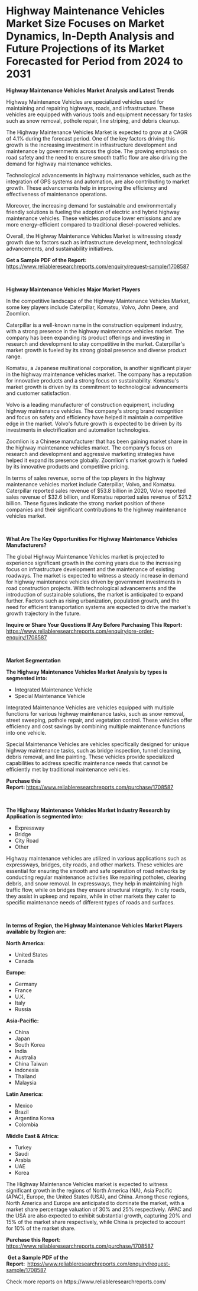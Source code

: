 <p><h1>Highway Maintenance Vehicles Market Size Focuses on Market Dynamics, In-Depth Analysis and Future Projections of its Market Forecasted for Period from 2024 to 2031</h1></p><p><strong>Highway Maintenance Vehicles Market Analysis and Latest Trends</strong></p>
<p><p>Highway Maintenance Vehicles are specialized vehicles used for maintaining and repairing highways, roads, and infrastructure. These vehicles are equipped with various tools and equipment necessary for tasks such as snow removal, pothole repair, line striping, and debris cleanup.</p><p>The Highway Maintenance Vehicles Market is expected to grow at a CAGR of 4.1% during the forecast period. One of the key factors driving this growth is the increasing investment in infrastructure development and maintenance by governments across the globe. The growing emphasis on road safety and the need to ensure smooth traffic flow are also driving the demand for highway maintenance vehicles.</p><p>Technological advancements in highway maintenance vehicles, such as the integration of GPS systems and automation, are also contributing to market growth. These advancements help in improving the efficiency and effectiveness of maintenance operations.</p><p>Moreover, the increasing demand for sustainable and environmentally friendly solutions is fueling the adoption of electric and hybrid highway maintenance vehicles. These vehicles produce lower emissions and are more energy-efficient compared to traditional diesel-powered vehicles.</p><p>Overall, the Highway Maintenance Vehicles Market is witnessing steady growth due to factors such as infrastructure development, technological advancements, and sustainability initiatives.</p></p>
<p><strong>Get a Sample PDF of the Report:&nbsp;</strong> <a href="https://www.reliableresearchreports.com/enquiry/request-sample/1708587">https://www.reliableresearchreports.com/enquiry/request-sample/1708587</a></p>
<p>&nbsp;</p>
<p><strong>Highway Maintenance Vehicles Major Market Players</strong></p>
<p><p>In the competitive landscape of the Highway Maintenance Vehicles Market, some key players include Caterpillar, Komatsu, Volvo, John Deere, and Zoomlion. </p><p>Caterpillar is a well-known name in the construction equipment industry, with a strong presence in the highway maintenance vehicles market. The company has been expanding its product offerings and investing in research and development to stay competitive in the market. Caterpillar's market growth is fueled by its strong global presence and diverse product range.</p><p>Komatsu, a Japanese multinational corporation, is another significant player in the highway maintenance vehicles market. The company has a reputation for innovative products and a strong focus on sustainability. Komatsu's market growth is driven by its commitment to technological advancements and customer satisfaction.</p><p>Volvo is a leading manufacturer of construction equipment, including highway maintenance vehicles. The company's strong brand recognition and focus on safety and efficiency have helped it maintain a competitive edge in the market. Volvo's future growth is expected to be driven by its investments in electrification and automation technologies.</p><p>Zoomlion is a Chinese manufacturer that has been gaining market share in the highway maintenance vehicles market. The company's focus on research and development and aggressive marketing strategies have helped it expand its presence globally. Zoomlion's market growth is fueled by its innovative products and competitive pricing.</p><p>In terms of sales revenue, some of the top players in the highway maintenance vehicles market include Caterpillar, Volvo, and Komatsu. Caterpillar reported sales revenue of $53.8 billion in 2020, Volvo reported sales revenue of $32.6 billion, and Komatsu reported sales revenue of $21.2 billion. These figures indicate the strong market position of these companies and their significant contributions to the highway maintenance vehicles market.</p></p>
<p>&nbsp;</p>
<p><strong>What Are The Key Opportunities For Highway Maintenance Vehicles Manufacturers?</strong></p>
<p><p>The global Highway Maintenance Vehicles market is projected to experience significant growth in the coming years due to the increasing focus on infrastructure development and the maintenance of existing roadways. The market is expected to witness a steady increase in demand for highway maintenance vehicles driven by government investments in road construction projects. With technological advancements and the introduction of sustainable solutions, the market is anticipated to expand further. Factors such as rising urbanization, population growth, and the need for efficient transportation systems are expected to drive the market's growth trajectory in the future.</p></p>
<p><strong>Inquire or Share Your Questions If Any Before Purchasing This Report:</strong> <a href="https://www.reliableresearchreports.com/enquiry/pre-order-enquiry/1708587">https://www.reliableresearchreports.com/enquiry/pre-order-enquiry/1708587</a></p>
<p>&nbsp;</p>
<p><strong>Market Segmentation</strong></p>
<p><strong>The Highway Maintenance Vehicles Market Analysis by types is segmented into:</strong></p>
<p><ul><li>Integrated Maintenance Vehicle</li><li>Special Maintenance Vehicle</li></ul></p>
<p><p>Integrated Maintenance Vehicles are vehicles equipped with multiple functions for various highway maintenance tasks, such as snow removal, street sweeping, pothole repair, and vegetation control. These vehicles offer efficiency and cost savings by combining multiple maintenance functions into one vehicle.</p><p>Special Maintenance Vehicles are vehicles specifically designed for unique highway maintenance tasks, such as bridge inspection, tunnel cleaning, debris removal, and line painting. These vehicles provide specialized capabilities to address specific maintenance needs that cannot be efficiently met by traditional maintenance vehicles.</p></p>
<p><strong>Purchase this Report:&nbsp;</strong><a href="https://www.reliableresearchreports.com/purchase/1708587">https://www.reliableresearchreports.com/purchase/1708587</a></p>
<p>&nbsp;</p>
<p><strong>The Highway Maintenance Vehicles Market Industry Research by Application is segmented into:</strong></p>
<p><ul><li>Expressway</li><li>Bridge</li><li>City Road</li><li>Other</li></ul></p>
<p><p>Highway maintenance vehicles are utilized in various applications such as expressways, bridges, city roads, and other markets. These vehicles are essential for ensuring the smooth and safe operation of road networks by conducting regular maintenance activities like repairing potholes, clearing debris, and snow removal. In expressways, they help in maintaining high traffic flow, while on bridges they ensure structural integrity. In city roads, they assist in upkeep and repairs, while in other markets they cater to specific maintenance needs of different types of roads and surfaces.</p></p>
<p>&nbsp;</p>
<p><strong>In terms of Region, the Highway Maintenance Vehicles Market Players available by Region are:</strong></p>
<p>
    <p> <strong> North America: </strong>
        <ul>
            <li>United States</li>
            <li>Canada</li>
        </ul>
        </p> 
    <p> <strong> Europe: </strong>
        <ul>
            <li>Germany</li>
            <li>France</li>
            <li>U.K.</li>
            <li>Italy</li>
            <li>Russia</li>
        </ul>
        </p> 
    <p> <strong> Asia-Pacific: </strong>
        <ul>
            <li>China</li>
            <li>Japan</li>
            <li>South Korea</li>
            <li>India</li>
            <li>Australia</li>
            <li>China Taiwan</li>
            <li>Indonesia</li>
            <li>Thailand</li>
            <li>Malaysia</li>
        </ul>
        </p> 
    <p> <strong> Latin America: </strong>
        <ul>
            <li>Mexico</li>
            <li>Brazil</li>
            <li>Argentina Korea</li>
            <li>Colombia</li>
        </ul>
        </p> 
    <p> <strong> Middle East & Africa: </strong>
        <ul>
            <li>Turkey</li>
            <li>Saudi</li>
            <li>Arabia</li>
            <li>UAE</li>
            <li>Korea</li>
        </ul>
    </p>
    </p>
<p><p>The Highway Maintenance Vehicles market is expected to witness significant growth in the regions of North America (NA), Asia Pacific (APAC), Europe, the United States (USA), and China. Among these regions, North America and Europe are anticipated to dominate the market, with a market share percentage valuation of 30% and 25% respectively. APAC and the USA are also expected to exhibit substantial growth, capturing 20% and 15% of the market share respectively, while China is projected to account for 10% of the market share.</p></p>
<p><strong>Purchase this Report: </strong><a href="https://www.reliableresearchreports.com/purchase/1708587">https://www.reliableresearchreports.com/purchase/1708587</a></p>
<p>&nbsp;<strong>Get a Sample PDF of the Report:&nbsp;&nbsp;</strong><a href="https://www.reliableresearchreports.com/enquiry/request-sample/1708587">https://www.reliableresearchreports.com/enquiry/request-sample/1708587</a></p>
<p><strong></strong></p>
<p>Check more reports on https://www.reliableresearchreports.com/</p>